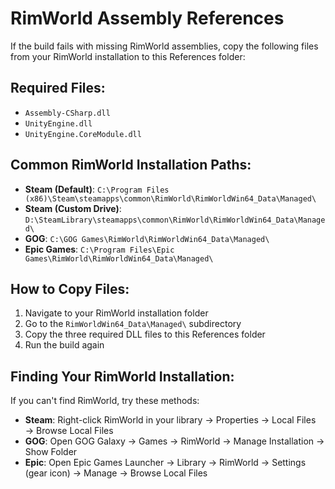 # RimWorld Assembly References

If the build fails with missing RimWorld assemblies, copy the following files from your RimWorld installation to this References folder:

## Required Files:
- `Assembly-CSharp.dll`
- `UnityEngine.dll`
- `UnityEngine.CoreModule.dll`

## Common RimWorld Installation Paths:
- **Steam (Default)**: `C:\Program Files (x86)\Steam\steamapps\common\RimWorld\RimWorldWin64_Data\Managed\`
- **Steam (Custom Drive)**: `D:\SteamLibrary\steamapps\common\RimWorld\RimWorldWin64_Data\Managed\`
- **GOG**: `C:\GOG Games\RimWorld\RimWorldWin64_Data\Managed\`
- **Epic Games**: `C:\Program Files\Epic Games\RimWorld\RimWorldWin64_Data\Managed\`

## How to Copy Files:
1. Navigate to your RimWorld installation folder
2. Go to the `RimWorldWin64_Data\Managed\` subdirectory
3. Copy the three required DLL files to this References folder
4. Run the build again

## Finding Your RimWorld Installation:
If you can't find RimWorld, try these methods:
- **Steam**: Right-click RimWorld in your library → Properties → Local Files → Browse Local Files
- **GOG**: Open GOG Galaxy → Games → RimWorld → Manage Installation → Show Folder
- **Epic**: Open Epic Games Launcher → Library → RimWorld → Settings (gear icon) → Manage → Browse Local Files
